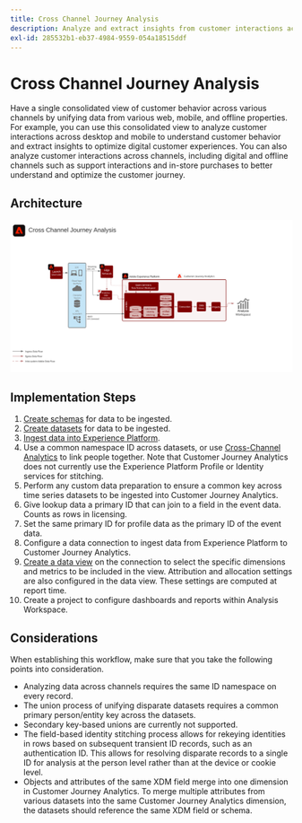 ```yaml
---
title: Cross Channel Journey Analysis
description: Analyze and extract insights from customer interactions across the customer journey.
exl-id: 285532b1-eb37-4984-9559-054a18515ddf
---
```

# Cross Channel Journey Analysis

Have a single consolidated view of customer behavior across various channels by unifying data from various web, mobile, and offline properties. For example, you can use this consolidated view to analyze customer interactions across desktop and mobile to understand customer behavior and extract insights to optimize digital customer experiences. You can also analyze customer interactions across channels, including digital and offline channels such as support interactions and in-store purchases to better understand and optimize the customer journey.

## Architecture

![Cross channel architecture](assets/cross-channel-architecture.svg)

## Implementation Steps

1. [Create schemas](https://experienceleague.adobe.com/docs/experience-platform/xdm/tutorials/create-schema-ui.html) for data to be ingested.
1. [Create datasets](https://experienceleague.adobe.com/docs/platform-learn/tutorials/data-ingestion/create-datasets-and-ingest-data.html) for data to be ingested.
1. [Ingest data into Experience Platform](https://experienceleague.adobe.com/docs/platform-learn/tutorials/data-ingestion/understanding-data-ingestion.html).
1. Use a common namespace ID across datasets, or use [Cross-Channel Analytics](/help/connections/cca/overview.md) to link people together. Note that Customer Journey Analytics does not currently use the Experience Platform Profile or Identity services for stitching.
1. Perform any custom data preparation to ensure a common key across time series datasets to be ingested into Customer Journey Analytics.
1. Give lookup data a primary ID that can join to a field in the event data. Counts as rows in licensing.
1. Set the same primary ID for profile data as the primary ID of the event data.
1. Configure a data connection to ingest data from Experience Platform to Customer Journey Analytics.
1. [Create a data view](/help/data-views/create-dataview.md) on the connection to select the specific dimensions and metrics to be included in the view. Attribution and allocation settings are also configured in the data view. These settings are computed at report time.
1. Create a project to configure dashboards and reports within Analysis Workspace.

## Considerations

When establishing this workflow, make sure that you take the following points into consideration.

* Analyzing data across channels requires the same ID namespace on every record.
* The union process of unifying disparate datasets requires a common primary person/entity key across the datasets.
* Secondary key-based unions are currently not supported.
* The field-based identity stitching process allows for rekeying identities in rows based on subsequent transient ID records, such as an authentication ID. This allows for resolving disparate records to a single ID for analysis at the person level rather than at the device or cookie level.
* Objects and attributes of the same XDM field merge into one dimension in Customer Journey Analytics. To  merge multiple attributes from various datasets into the same Customer Journey Analytics dimension, the datasets should reference the same XDM field or schema.
